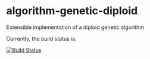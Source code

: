 algorithm-genetic-diploid
=========================

Extensible implementation of a diploid genetic algorithm

Currently, the build status is:

[![Build Status](https://travis-ci.org/naturalis/algorithm-genetic-diploid.svg?branch=master)](https://travis-ci.org/naturalis/algorithm-genetic-diploid)
